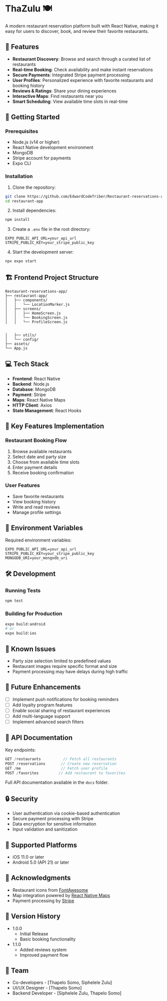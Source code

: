 # ThaZulu 🍽️

A modern restaurant reservation platform built with React Native, making it easy for users to discover, book, and review their favorite restaurants.

## 📱 Features

- **Restaurant Discovery**: Browse and search through a curated list of restaurants
- **Real-time Booking**: Check availability and make instant reservations
- **Secure Payments**: Integrated Stripe payment processing
- **User Profiles**: Personalized experience with favorite restaurants and booking history
- **Reviews & Ratings**: Share your dining experiences
- **Interactive Maps**: Find restaurants near you
- **Smart Scheduling**: View available time slots in real-time

## 🚀 Getting Started

### Prerequisites

- Node.js (v14 or higher)
- React Native development environment
- MongoDB
- Stripe account for payments
- Expo CLI

### Installation

1. Clone the repository:
```bash
git clone https://github.com/EdwardCodeTriber/Restaurant-reservations-app.git
cd restaurant-app
```

2. Install dependencies:
```bash
npm install
```

3. Create a `.env` file in the root directory:
```
EXPO_PUBLIC_API_URL=your_api_url
STRIPE_PUBLIC_KEY=your_stripe_public_key
```

4. Start the development server:
```bash
npx expo start
```

## 🏗️ Frontend Project Structure

```
Restaurant-reservations-app/
├── restaurant-app/
│   ├── components/
│   │   └── LocationMarker.js
│   ├── screens/
│   │   ├── HomeScreen.js
│   │   └── BookingScreen.js
│   │   └── ProfileScreen.js


│   ├── utils/
│   └── config/
├── assets/
└── App.js
```

## 💻 Tech Stack

- **Frontend**: React Native
- **Backend**: Node.js
- **Database**: MongoDB
- **Payment**: Stripe
- **Maps**: React Native Maps
- **HTTP Client**: Axios
- **State Management**: React Hooks

## 🔑 Key Features Implementation

### Restaurant Booking Flow
1. Browse available restaurants
2. Select date and party size
3. Choose from available time slots
4. Enter payment details
5. Receive booking confirmation

### User Features
- Save favorite restaurants
- View booking history
- Write and read reviews
- Manage profile settings

## 📝 Environment Variables

Required environment variables:
```
EXPO_PUBLIC_API_URL=your_api_url
STRIPE_PUBLIC_KEY=your_stripe_public_key
MONGODB_URI=your_mongodb_uri
```

## 🛠️ Development

### Running Tests
```bash
npm test
```

### Building for Production
```bash
expo build:android
# or
expo build:ios
```

## 🐛 Known Issues

- Party size selection limited to predefined values
- Restaurant images require specific format and size
- Payment processing may have delays during high traffic

## 🔮 Future Enhancements

- [ ] Implement push notifications for booking reminders
- [ ] Add loyalty program features
- [ ] Enable social sharing of restaurant experiences
- [ ] Add multi-language support
- [ ] Implement advanced search filters

## 📄 API Documentation

Key endpoints:

```javascript
GET /restaurants          // Fetch all restaurants
POST /reservations       // Create new reservation
GET /me                  // Fetch user profile
POST /favorites         // Add restaurant to favorites
```

Full API documentation available in the `docs` folder.

## 🔒 Security

- User authentication via cookie-based authentication
- Secure payment processing with Stripe
- Data encryption for sensitive information
- Input validation and sanitization

## 📱 Supported Platforms

- iOS 11.0 or later
- Android 5.0 (API 21) or later

## 👏 Acknowledgments

- Restaurant icons from [FontAwesome](https://fontawesome.com)
- Map integration powered by [React Native Maps](https://github.com/react-native-maps/react-native-maps)
- Payment processing by [Stripe](https://stripe.com)

## 🔄 Version History

- 1.0.0
  - Initial Release
  - Basic booking functionality
- 1.1.0
  - Added reviews system
  - Improved payment flow

## 👥 Team

- Co-developers - [Thapelo Somo, Siphelele Zulu]
- UI/UX Designer - [Thapelo Somo]
- Backend Developer - [Siphelele Zulu, Thapelo Somo]

